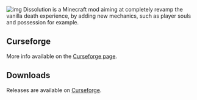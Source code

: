![img](https://web.archive.org/web/20190202140804/https://media.forgecdn.net/attachments/222/888/banner.png)
Dissolution is a Minecraft mod aiming at completely revamp the vanilla death experience, by adding new mechanics, such as player souls and possession for example.

## Curseforge
More info available on the [Curseforge page](https://minecraft.curseforge.com/projects/dissolution).

## Downloads
Releases are available on [Curseforge](https://minecraft.curseforge.com/projects/dissolution/files).
